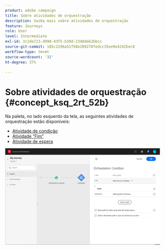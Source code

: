 ```yaml
---
product: adobe campaign
title: Sobre atividades de orquestração
description: Saiba mais sobre atividades de orquestração
feature: Journeys
role: User
level: Intermediate
exl-id: 3c2de723-d990-43f5-b39d-2348de62bbcc
source-git-commit: 185c2296a51f58e2092787edcc35ee9e4242bec8
workflow-type: tm+mt
source-wordcount: '32'
ht-degree: 37%

---
```


# Sobre atividades de orquestração {#concept_ksq_2rt_52b}

Na paleta, no lado esquerdo da tela, as seguintes atividades de orquestração estão disponíveis:

* [Atividade de condição](../building-journeys/condition-activity.md)
* [Atividade “Fim”](../building-journeys/end-activity.md)
* [Atividade de espera](../building-journeys/wait-activity.md)

![](../assets/journey49.png)
